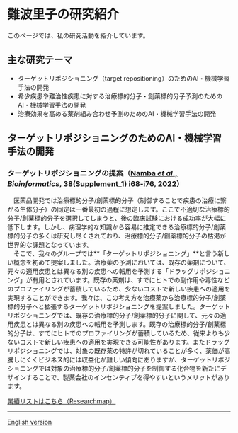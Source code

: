 # 難波里子の研究紹介

このページでは、私の研究活動を紹介しています。

## 主な研究テーマ
- ターゲットリポジショニング（target repositioning）のためのAI・機械学習手法の開発
- 希少疾患や難治性疾患に対する治療標的分子・創薬標的分子予測のためのAI・機械学習手法の開発
- 治療効果を高める薬剤組み合わせ予測のためのAI・機械学習手法の開発

## ターゲットリポジショニングのためのAI・機械学習手法の開発
### ターゲットリポジショニングの提案（[Namba _et al_., _Bioinformatics_, 38(Supplement_1) i68-i76, 2022](https://doi.org/10.1093/bioinformatics/btac240)）
　医薬品開発では治療標的分子/創薬標的分子（制御することで疾患の治療に繋がる生体分子）の同定は一番最初の過程に想定します。ここで不適切な治療標的分子/創薬標的分子を選択してしまうと、後の臨床試験における成功率が大幅に低下します。しかし、病理学的な知識から容易に推定できる治療標的分子/創薬標的分子の多くは研究し尽くされており、治療標的分子/創薬標的分子の枯渇が世界的な課題となっています。  
　そこで、我々のグループでは**「ターゲットリポジショニング」**と言う新しい概念を初めて提案しました。治療薬の予測においては、既存の薬剤について、元々の適用疾患とは異なる別の疾患への転用を予測する「ドラッグリポジショニング」が有用とされています。既存の薬剤は、すでにヒトでの副作用や毒性などのプロファイリングが蓄積しているため、少ないコストで新しい疾患への適用を実現することができます。我々は、この考え方を治療薬から治療標的分子/創薬標的分子へと拡張するターゲットリポジショニングを提案しました。ターゲットリポジショニングでは、既存の治療標的分子/創薬標的分子に関して、元々の適用疾患とは異なる別の疾患への転用を予測します。既存の治療標的分子/創薬標的分子は、すでにヒトでのプロファイリングが蓄積しているため、従来よりも少ないコストで新しい疾患への適用を実現できる可能性があります。またドラッグリポジショニングでは、対象の既存薬の特許が切れていることが多く、薬価が高騰しにくくビジネス的には収益化が難しい傾向にありますが、ターゲットリポジショニングでは対象の治療標的分子/創薬標的分子を制御する化合物を新たにデザインすることで、製薬会社のインセンティブを得やすいというメリットがあります。
 

[業績リストはこちら（Researchmap）](https://researchmap.jp/namba_satoko)

---

[English version](./en/index.html)
